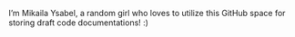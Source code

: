 <p> I’m Mikaila Ysabel, a random girl who loves to utilize this GitHub space for storing draft code documentations! :) <p>

